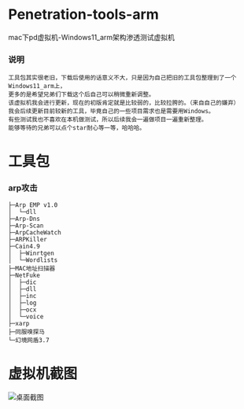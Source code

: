 # Penetration-tools-arm
mac下pd虚拟机-Windows11_arm架构渗透测试虚拟机

### 说明
```
工具包其实很老旧，下载后使用的话意义不大，只是因为自己把旧的工具包整理到了一个Windows11_arm上，
更多的是希望兄弟们下载这个后自己可以稍微重新调整。
该虚拟机我会进行更新，现在的初版肯定就是比较弱的，比较拉胯的。（来自自己的嫌弃）
我会后续更新目前较新的工具，毕竟自己的一些项目需求也是需要用Windows。
有些测试我也不喜欢在本机做测试，所以后续我会一遍做项目一遍重新整理。
能够等待的兄弟可以点个star耐心等一等，哈哈哈。
```

# 工具包

### arp攻击
```
├─Arp EMP v1.0
│  └─dll
├─Arp-Dns
├─Arp-Scan
├─ArpCacheWatch
├─ARPKiller
├─Cain4.9
│  ├─Winrtgen
│  └─Wordlists
├─MAC地址扫描器
├─NetFuke
│  ├─dic
│  ├─dll
│  ├─inc
│  ├─log
│  ├─ocx
│  └─voice
├─xarp
├─同服嗅探马
└─幻境网盾3.7
```

# 虚拟机截图

![桌面截图](https://user-images.githubusercontent.com/63155668/210041817-5400ec21-8cc9-451e-9f1a-572250211308.png)

